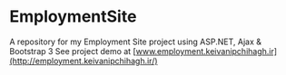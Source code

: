 # EmploymentSite
A repository for my Employment Site project using ASP.NET, Ajax &amp; Bootstrap 3
See project demo at [www.employment.keivanipchihagh.ir](http://employment.keivanipchihagh.ir/)
